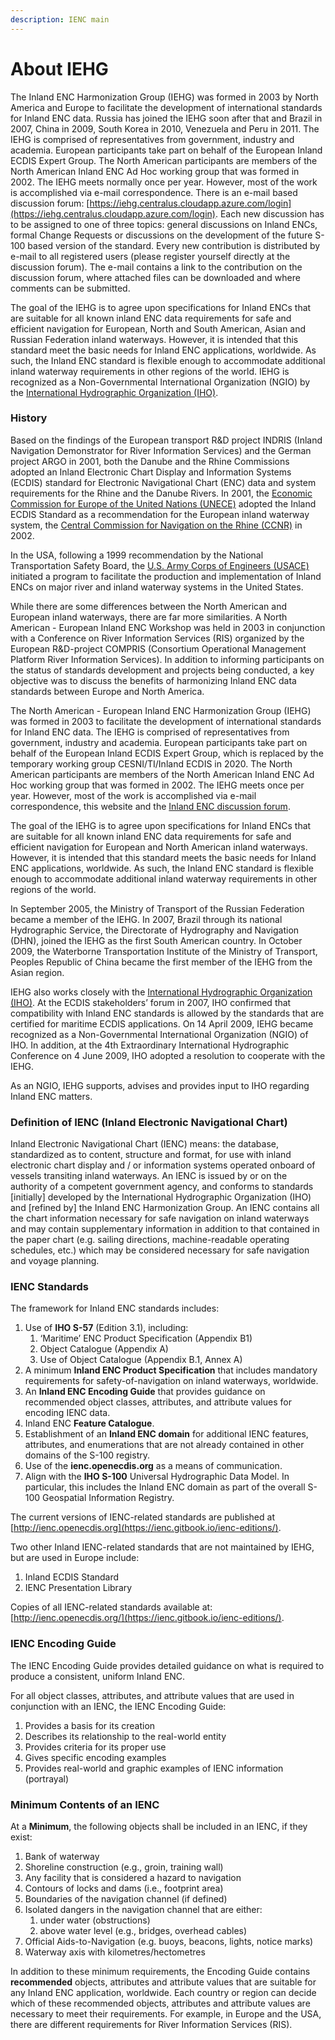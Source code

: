 ```yaml
---
description: IENC main
---
```


# About IEHG

The Inland ENC Harmonization Group \(IEHG\) was formed in 2003 by North America and Europe to facilitate the development of international standards for Inland ENC data. Russia has joined the IEHG soon after that and Brazil in 2007, China in 2009, South Korea in 2010, Venezuela and Peru in 2011. The IEHG is comprised of representatives from government, industry and academia. European participants take part on behalf of the European Inland ECDIS Expert Group. The North American participants are members of the North American Inland ENC Ad Hoc working group that was formed in 2002. The IEHG meets normally once per year. However, most of the work is accomplished via e-mail correspondence. There is an e-mail based discussion forum: [https://iehg.centralus.cloudapp.azure.com/login](https://iehg.centralus.cloudapp.azure.com/login). Each new discussion has to be assigned to one of three topics: general discussions on Inland ENCs, formal Change Requests or discussions on the development of the future S-100 based version of the standard. Every new contribution is distributed by e-mail to all registered users \(please register yourself directly at the discussion forum\). The e-mail contains a link to the contribution on the discussion forum, where attached files can be downloaded and where comments can be submitted.

The goal of the IEHG is to agree upon specifications for Inland ENCs that are suitable for all known inland ENC data requirements for safe and efficient navigation for European, North and South American, Asian and Russian Federation inland waterways. However, it is intended that this standard meet the basic needs for Inland ENC applications, worldwide. As such, the Inland ENC standard is flexible enough to accommodate additional inland waterway requirements in other regions of the world. IEHG is recognized as a Non-Governmental International Organization \(NGIO\) by the [International Hydrographic Organization \(IHO\)](http://iho.int/srv1/index.php?lang=en).

### History

Based on the findings of the European transport R&D project INDRIS \(Inland Navigation Demonstrator for River Information Services\) and the German project ARGO in 2001, both the Danube and the Rhine Commissions adopted an Inland Electronic Chart Display and Information Systems \(ECDIS\) standard for Electronic Navigational Chart \(ENC\) data and system requirements for the Rhine and the Danube Rivers. In 2001, the [Economic Commission for Europe of the United Nations \(UNECE\)](http://www.unece.org/info/ece-homepage.html) adopted the Inland ECDIS Standard as a recommendation for the European inland waterway system, the [Central Commission for Navigation on the Rhine \(CCNR\)](https://www.ccr-zkr.org/10000000-en.html) in 2002.

In the USA, following a 1999 recommendation by the National Transportation Safety Board, the [U.S. Army Corps of Engineers \(USACE\)](https://www.usace.army.mil/) initiated a program to facilitate the production and implementation of Inland ENCs on major river and inland waterway systems in the United States.

While there are some differences between the North American and European inland waterways, there are far more similarities. A North American - European Inland ENC Workshop was held in 2003 in conjunction with a Conference on River Information Services \(RIS\) organized by the European R&D-project COMPRIS \(Consortium Operational Management Platform River Information Services\). In addition to informing participants on the status of standards development and projects being conducted, a key objective was to discuss the benefits of harmonizing Inland ENC data standards between Europe and North America.

The North American - European Inland ENC Harmonization Group \(IEHG\) was formed in 2003 to facilitate the development of international standards for Inland ENC data. The IEHG is comprised of representatives from government, industry and academia. European participants take part on behalf of the European Inland ECDIS Expert Group, which is replaced by the temporary working group CESNI/TI/Inland ECDIS in 2020. The North American participants are members of the North American Inland ENC Ad Hoc working group that was formed in 2002. The IEHG meets once per year. However, most of the work is accomplished via e-mail correspondence, this website and the [Inland ENC discussion forum](https://iehg.centralus.cloudapp.azure.com/login).

The goal of the IEHG is to agree upon specifications for Inland ENCs that are suitable for all known inland ENC data requirements for safe and efficient navigation for European and North American inland waterways. However, it is intended that this standard meets the basic needs for Inland ENC applications, worldwide. As such, the Inland ENC standard is flexible enough to accommodate additional inland waterway requirements in other regions of the world.

In September 2005, the Ministry of Transport of the Russian Federation became a member of the IEHG. In 2007, Brazil through its national Hydrographic Service, the Directorate of Hydrography and Navigation \(DHN\), joined the IEHG as the first South American country. In October 2009, the Waterborne Transportation Institute of the Ministry of Transport, Peoples Republic of China became the first member of the IEHG from the Asian region.

IEHG also works closely with the [International Hydrographic Organization \(IHO\)](http://iho.int/srv1/index.php?lang=en). At the ECDIS stakeholders’ forum in 2007, IHO confirmed that compatibility with Inland ENC standards is allowed by the standards that are certified for maritime ECDIS applications. On 14 April 2009, IEHG became recognized as a Non-Governmental International Organization \(NGIO\) of IHO. In addition, at the 4th Extraordinary International Hydrographic Conference on 4 June 2009, IHO adopted a resolution to cooperate with the IEHG.

As an NGIO, IEHG supports, advises and provides input to IHO regarding Inland ENC matters. 

### **Definition of IENC \(Inland Electronic Navigational Chart\)**

Inland Electronic Navigational Chart \(IENC\) means: the database, standardized as to content, structure and format, for use with inland electronic chart display and / or information systems operated onboard of vessels transiting inland waterways. An IENC is issued by or on the authority of a competent government agency, and conforms to standards \[initially\] developed by the International Hydrographic Organization \(IHO\) and \[refined by\] the Inland ENC Harmonization Group. An IENC contains all the chart information necessary for safe navigation on inland waterways and may contain supplementary information in addition to that contained in the paper chart \(e.g. sailing directions, machine-readable operating schedules, etc.\) which may be considered necessary for safe navigation and voyage planning.

### **IENC Standards**

The framework for Inland ENC standards includes:

1. Use of **IHO S-57** \(Edition 3.1\), including:
   1. ‘Maritime’ ENC Product Specification \(Appendix B1\)
   2. Object Catalogue \(Appendix A\)
   3. Use of Object Catalogue \(Appendix B.1, Annex A\)
2. A minimum **Inland ENC Product Specification** that includes mandatory requirements for safety-of-navigation on inland waterways, worldwide.
3. An **Inland ENC Encoding Guide** that provides guidance on recommended object classes, attributes, and attribute values for encoding IENC data.
4. Inland ENC **Feature Catalogue**.
5. Establishment of an **Inland ENC domain** for additional IENC features, attributes, and enumerations that are not already contained in other domains of the S-100 registry.
6. Use of the **ienc.openecdis.org** as a means of communication.
7. Align with the **IHO S-100** Universal Hydrographic Data Model. In particular, this includes the Inland ENC domain as part of the overall S-100 Geospatial Information Registry.

The current versions of IENC-related standards are published at [http://ienc.openecdis.org](https://ienc.gitbook.io/ienc-editions/).

Two other Inland IENC-related standards that are not maintained by IEHG, but are used in Europe include:

1. Inland ECDIS Standard
2. IENC Presentation Library

Copies of all IENC-related standards available at: [http://ienc.openecdis.org/](https://ienc.gitbook.io/ienc-editions/).

### **IENC Encoding Guide**

The IENC Encoding Guide provides detailed guidance on what is required to produce a consistent, uniform Inland ENC.

For all object classes, attributes, and attribute values that are used in conjunction with an IENC, the IENC Encoding Guide:

1. Provides a basis for its creation
2. Describes its relationship to the real-world entity
3. Provides criteria for its proper use
4. Gives specific encoding examples
5. Provides real-world and graphic examples of IENC information \(portrayal\)

### Minimum Contents of an IENC

At a **Minimum**, the following objects shall be included in an IENC, if they exist:

1. Bank of waterway
2. Shoreline construction \(e.g., groin, training wall\)
3. Any facility that is considered a hazard to navigation
4. Contours of locks and dams \(i.e., footprint area\)
5. Boundaries of the navigation channel \(if defined\)
6. Isolated dangers in the navigation channel that are either:
   1. under water \(obstructions\)
   2. above water level \(e.g., bridges, overhead cables\)
7. Official Aids-to-Navigation \(e.g. buoys, beacons, lights, notice marks\)
8. Waterway axis with kilometres/hectometres

In addition to these minimum requirements, the Encoding Guide contains **recommended** objects, attributes and attribute values that are suitable for any Inland ENC application, worldwide. Each country or region can decide which of these recommended objects, attributes and attribute values are necessary to meet their requirements. For example, in Europe and the USA, there are different requirements for River Information Services \(RIS\).

